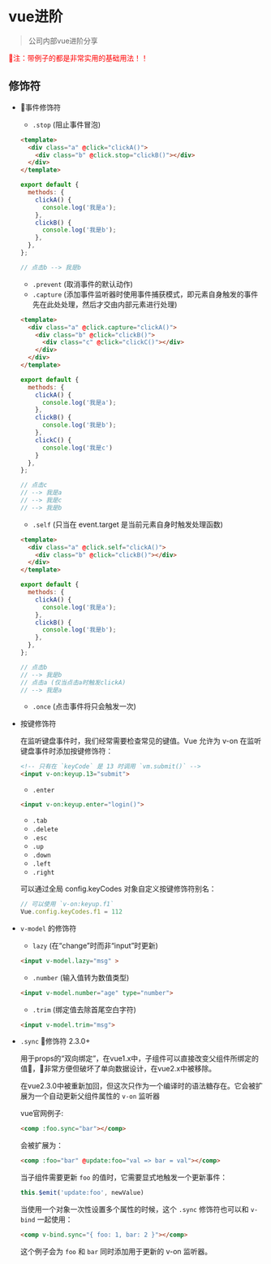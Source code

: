 # vue进阶

> 公司内部vue进阶分享

<font color=red>注：带例子的都是非常实用的基础用法！！</font>

## 修饰符

* 事件修饰符

    * `.stop` (阻止事件冒泡) 
    
    ```html
    <template>
      <div class="a" @click="clickA()">
        <div class="b" @click.stop="clickB()"></div>
      </div>
    </template>
    ```

    ```js
    export default {
      methods: {
        clickA() {
          console.log('我是a');
        },
        clickB() {
          console.log('我是b');
        },
      },
    };

    // 点击b --> 我是b     
    ```
    
    * `.prevent` (取消事件的默认动作)
    * `.capture` (添加事件监听器时使用事件捕获模式，即元素自身触发的事件先在此处处理，然后才交由内部元素进行处理)
    
    ```html
    <template>
      <div class="a" @click.capture="clickA()">
        <div class="b" @click="clickB()">
          <div class="c" @click="clickC()"></div>
        </div>
      </div>
    </template>
    ```

    ```js
    export default {
      methods: {
        clickA() {
          console.log('我是a');
        },
        clickB() {
          console.log('我是b');
        },
        clickC() {
          console.log('我是c')
        }
      },
    };

    // 点击c
    // --> 我是a 
    // --> 我是c
    // --> 我是b         
    ```
    
    * `.self` (只当在 event.target 是当前元素自身时触发处理函数)
    
    ```html
    <template>
      <div class="a" @click.self="clickA()">
        <div class="b" @click="clickB()"></div>
      </div>
    </template>
    ```

    ```js
    export default {
      methods: {
        clickA() {
          console.log('我是a');
        },
        clickB() {
          console.log('我是b');
        },
      },
    };

    // 点击b
    // --> 我是b 
    // 点击a (仅当点击a时触发clickA)
    // --> 我是a         
    ```
    
    * `.once` (点击事件将只会触发一次)

* 按键修饰符

    在监听键盘事件时，我们经常需要检查常见的键值。Vue 允许为 v-on 在监听键盘事件时添加按键修饰符：

    ```html
    <!-- 只有在 `keyCode` 是 13 时调用 `vm.submit()` -->
    <input v-on:keyup.13="submit">
    ```

    * `.enter`

    ```html
    <input v-on:keyup.enter="login()">
    ```

    * `.tab`
    * `.delete`
    * `.esc`
    * `.up`
    * `.down`
    * `.left`
    * `.right`

    可以通过全局 config.keyCodes 对象自定义按键修饰符别名：

    ```js
    // 可以使用 `v-on:keyup.f1`
    Vue.config.keyCodes.f1 = 112
    ```
    
* `v-model` 的修饰符
    
    *  `lazy` (在“change”时而非“input”时更新)
    
    ```html
    <input v-model.lazy="msg" >
    ```
    
    * `.number` (输入值转为数值类型)
    
    ```html
    <input v-model.number="age" type="number">
    ```
    
    * `.trim` (绑定值去除首尾空白字符)
    
    ```html
    <input v-model.trim="msg">
    ```

* `.sync` 修饰符 2.3.0+

  用于props的“双向绑定”，在vue1.x中，子组件可以直接改变父组件所绑定的值，非常方便但破坏了单向数据设计，在vue2.x中被移除。
  
  在vue2.3.0中被重新加回，但这次只作为一个编译时的语法糖存在。它会被扩展为一个自动更新父组件属性的 `v-on` 监听器

  vue官网例子:  

  ```html
  <comp :foo.sync="bar"></comp>
  ```

  会被扩展为：

  ```html
  <comp :foo="bar" @update:foo="val => bar = val"></comp>
  ```

  当子组件需要更新 `foo` 的值时，它需要显式地触发一个更新事件：

  ```js
  this.$emit('update:foo', newValue)
  ```

  当使用一个对象一次性设置多个属性的时候，这个 `.sync` 修饰符也可以和 `v-bind` 一起使用：

  ```html
  <comp v-bind.sync="{ foo: 1, bar: 2 }"></comp>
  ```

  这个例子会为 `foo` 和 `bar` 同时添加用于更新的 v-on 监听器。
